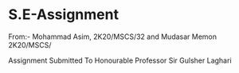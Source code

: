 # S.E-Assignment
From:- Mohammad Asim, 2K20/MSCS/32 and Mudasar Memon 2K20/MSCS/


Assignment Submitted To Honourable Professor Sir Gulsher Laghari
